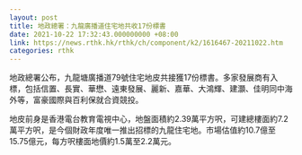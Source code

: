 ```yaml
---
layout: post
title: 地政總署：九龍廣播道住宅地共收17份標書
date: 2021-10-22 17:32:43.000000000 +08:00
link: https://news.rthk.hk/rthk/ch/component/k2/1616467-20211022.htm
categories: rthk
---
```


地政總署公布，九龍塘廣播道79號住宅地皮共接獲17份標書。多家發展商有入標，包括信置、長實、華懋、遠東發展、麗新、嘉華、大鴻輝、建灝、佳明同中海外等，富豪國際與百利保就合資競投。

地皮前身是香港電台教育電視中心，地盤面積約2.39萬平方呎，可建總樓面約7.2萬平方呎，是今個財政年度唯一推出招標的九龍住宅地。市場估值約10.7億至15.75億元，每方呎樓面地價約1.5萬至2.2萬元。
